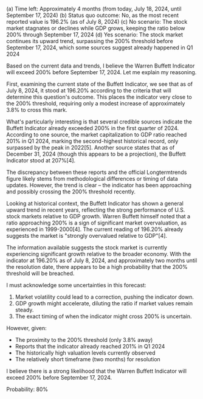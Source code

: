 (a) Time left: Approximately 4 months (from today, July 18, 2024, until September 17, 2024)
(b) Status quo outcome: No, as the most recent reported value is 196.2% (as of July 8, 2024)
(c) No scenario: The stock market stagnates or declines while GDP grows, keeping the ratio below 200% through September 17, 2024
(d) Yes scenario: The stock market continues its upward trend, surpassing the 200% threshold before September 17, 2024, which some sources suggest already happened in Q1 2024

Based on the current data and trends, I believe the Warren Buffett Indicator will exceed 200% before September 17, 2024. Let me explain my reasoning.

First, examining the current state of the Buffett Indicator, we see that as of July 8, 2024, it stood at 196.20% according to the criteria that will determine this question's outcome. This places the indicator very close to the 200% threshold, requiring only a modest increase of approximately 3.8% to cross this mark.

What's particularly interesting is that several credible sources indicate the Buffett Indicator already exceeded 200% in the first quarter of 2024. According to one source, the market capitalization to GDP ratio reached 201% in Q1 2024, marking the second-highest historical record, only surpassed by the peak in 2022[5]. Another source states that as of December 31, 2024 (though this appears to be a projection), the Buffett Indicator stood at 207%[4].

The discrepancy between these reports and the official Longtermtrends figure likely stems from methodological differences or timing of data updates. However, the trend is clear – the indicator has been approaching and possibly crossing the 200% threshold recently.

Looking at historical context, the Buffett Indicator has shown a general upward trend in recent years, reflecting the strong performance of U.S. stock markets relative to GDP growth. Warren Buffett himself noted that a ratio approaching 200% is a sign of significant market overvaluation, as experienced in 1999-2000[4]. The current reading of 196.20% already suggests the market is "strongly overvalued relative to GDP"[4].

The information available suggests the stock market is currently experiencing significant growth relative to the broader economy. With the indicator at 196.20% as of July 8, 2024, and approximately two months until the resolution date, there appears to be a high probability that the 200% threshold will be breached.

I must acknowledge some uncertainties in this forecast:

1. Market volatility could lead to a correction, pushing the indicator down.
2. GDP growth might accelerate, diluting the ratio if market values remain steady.
3. The exact timing of when the indicator might cross 200% is uncertain.

However, given:
- The proximity to the 200% threshold (only 3.8% away)
- Reports that the indicator already reached 201% in Q1 2024
- The historically high valuation levels currently observed
- The relatively short timeframe (two months) for resolution

I believe there is a strong likelihood that the Warren Buffett Indicator will exceed 200% before September 17, 2024.

Probability: 80%